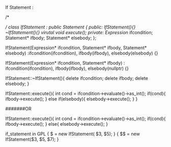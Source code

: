 If Statement :

/*

 */
class IfStatement : public Statement {
  public:
    IfStatement(){}
    ~IfStatement(){}
    virutal void execute();
  private:
    Expression* ifcondition;
    Statement* ifbody;
    Statement* elsebody;
};

IfStatement(Expression* ifcondition, Statement* ifbody, Statement* elsebody)
  :ifcondition(ifcondition), ifbody(ifbody), elsebody(elsebody) {}

IfStatement(Expression* ifcondition, Statement* ifbody)
 : ifcondition(ifcondition), ifbody(ifbody), elsebody(nullptr) {}


IfStatement::~IfStatement(){
  delete ifcondition;
  delete ifbody;
  delete elsebody;
}

IfStatement::execute(){
  int cond = ifcondition->evaluate()->as_int();
  if(cond){
    ifbody->execute();
  }
  else if(elsebody){
    elsebody->execute();
  }
}


#######OR


IfStatement::execute(){
  int cond = ifcondition->evaluate()->as_int();
  if(cond){
    ifbody->execute();
  }
  else{
    elsebody->execute();
}


if_statement in GPL
{ $ = new IfStatement( $3, $5); }
{ $$ = new IfStatement($3, $5, $7); }


